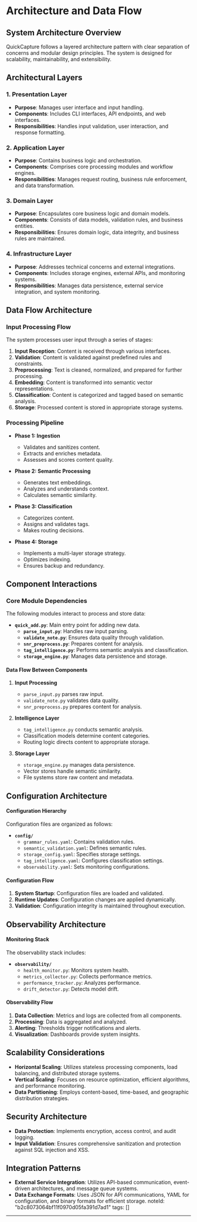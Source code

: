# Architecture and Data Flow

## System Architecture Overview

QuickCapture follows a layered architecture pattern with clear separation of concerns and modular design principles. The system is designed for scalability, maintainability, and extensibility.

## Architectural Layers

### 1. Presentation Layer
- **Purpose**: Manages user interface and input handling.
- **Components**: Includes CLI interfaces, API endpoints, and web interfaces.
- **Responsibilities**: Handles input validation, user interaction, and response formatting.

### 2. Application Layer
- **Purpose**: Contains business logic and orchestration.
- **Components**: Comprises core processing modules and workflow engines.
- **Responsibilities**: Manages request routing, business rule enforcement, and data transformation.

### 3. Domain Layer
- **Purpose**: Encapsulates core business logic and domain models.
- **Components**: Consists of data models, validation rules, and business entities.
- **Responsibilities**: Ensures domain logic, data integrity, and business rules are maintained.

### 4. Infrastructure Layer
- **Purpose**: Addresses technical concerns and external integrations.
- **Components**: Includes storage engines, external APIs, and monitoring systems.
- **Responsibilities**: Manages data persistence, external service integration, and system monitoring.

## Data Flow Architecture

### Input Processing Flow

The system processes user input through a series of stages:

1. **Input Reception**: Content is received through various interfaces.
2. **Validation**: Content is validated against predefined rules and constraints.
3. **Preprocessing**: Text is cleaned, normalized, and prepared for further processing.
4. **Embedding**: Content is transformed into semantic vector representations.
5. **Classification**: Content is categorized and tagged based on semantic analysis.
6. **Storage**: Processed content is stored in appropriate storage systems.

### Processing Pipeline

- **Phase 1: Ingestion**
  - Validates and sanitizes content.
  - Extracts and enriches metadata.
  - Assesses and scores content quality.

- **Phase 2: Semantic Processing**
  - Generates text embeddings.
  - Analyzes and understands context.
  - Calculates semantic similarity.

- **Phase 3: Classification**
  - Categorizes content.
  - Assigns and validates tags.
  - Makes routing decisions.

- **Phase 4: Storage**
  - Implements a multi-layer storage strategy.
  - Optimizes indexing.
  - Ensures backup and redundancy.

## Component Interactions

### Core Module Dependencies

The following modules interact to process and store data:

- **`quick_add.py`**: Main entry point for adding new data.
  - **`parse_input.py`**: Handles raw input parsing.
  - **`validate_note.py`**: Ensures data quality through validation.
  - **`snr_preprocess.py`**: Prepares content for analysis.
  - **`tag_intelligence.py`**: Performs semantic analysis and classification.
  - **`storage_engine.py`**: Manages data persistence and storage.

#### Data Flow Between Components

1. **Input Processing**
   - `parse_input.py` parses raw input.
   - `validate_note.py` validates data quality.
   - `snr_preprocess.py` prepares content for analysis.

2. **Intelligence Layer**
   - `tag_intelligence.py` conducts semantic analysis.
   - Classification models determine content categories.
   - Routing logic directs content to appropriate storage.

3. **Storage Layer**
   - `storage_engine.py` manages data persistence.
   - Vector stores handle semantic similarity.
   - File systems store raw content and metadata.

## Configuration Architecture

#### Configuration Hierarchy

Configuration files are organized as follows:

- **`config/`**
  - `grammar_rules.yaml`: Contains validation rules.
  - `semantic_validation.yaml`: Defines semantic rules.
  - `storage_config.yaml`: Specifies storage settings.
  - `tag_intelligence.yaml`: Configures classification settings.
  - `observability.yaml`: Sets monitoring configurations.

#### Configuration Flow

1. **System Startup**: Configuration files are loaded and validated.
2. **Runtime Updates**: Configuration changes are applied dynamically.
3. **Validation**: Configuration integrity is maintained throughout execution.

## Observability Architecture

#### Monitoring Stack

The observability stack includes:

- **`observability/`**
  - `health_monitor.py`: Monitors system health.
  - `metrics_collector.py`: Collects performance metrics.
  - `performance_tracker.py`: Analyzes performance.
  - `drift_detector.py`: Detects model drift.

#### Observability Flow

1. **Data Collection**: Metrics and logs are collected from all components.
2. **Processing**: Data is aggregated and analyzed.
3. **Alerting**: Thresholds trigger notifications and alerts.
4. **Visualization**: Dashboards provide system insights.

## Scalability Considerations

- **Horizontal Scaling**: Utilizes stateless processing components, load balancing, and distributed storage systems.
- **Vertical Scaling**: Focuses on resource optimization, efficient algorithms, and performance monitoring.
- **Data Partitioning**: Employs content-based, time-based, and geographic distribution strategies.

## Security Architecture

- **Data Protection**: Implements encryption, access control, and audit logging.
- **Input Validation**: Ensures comprehensive sanitization and protection against SQL injection and XSS.

## Integration Patterns

- **External Service Integration**: Utilizes API-based communication, event-driven architectures, and message queue systems.
- **Data Exchange Formats**: Uses JSON for API communications, YAML for configuration, and binary formats for efficient storage. 
noteId: "b2c8073064bf11f0970d05fa391d7ad1"
tags: []

---

 